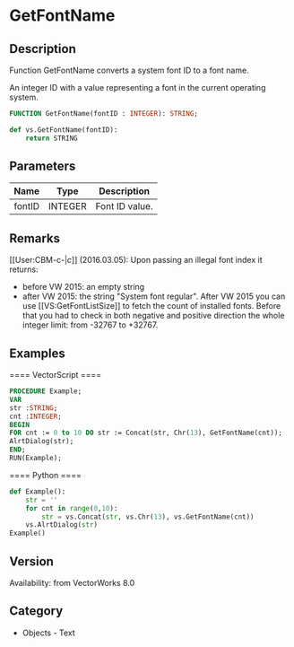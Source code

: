 # GetFontName

## Description
Function GetFontName converts a system font ID to a font name.

An integer ID with a value representing a font in the current operating system.

```pascal
FUNCTION GetFontName(fontID : INTEGER): STRING;
```

```python
def vs.GetFontName(fontID):
    return STRING
```

## Parameters
|Name|Type|Description|
|---|---|---|
|fontID|INTEGER|Font ID value.|

## Remarks
[[User:CBM-c-|_c_]] (2016.03.05): Upon passing an illegal font index it returns:
* before VW 2015: an empty string
* after VW 2015: the string "System font regular".
After VW 2015 you can use [[VS:GetFontListSize]] to fetch the count of installed fonts. Before that you had to check in both negative and positive direction the whole integer limit: from -32767 to +32767.

## Examples
==== VectorScript ====
```pascal
PROCEDURE Example;
VAR
str :STRING;
cnt :INTEGER;
BEGIN
FOR cnt := 0 to 10 DO str := Concat(str, Chr(13), GetFontName(cnt));
AlrtDialog(str);
END;
RUN(Example);
```
==== Python ====
```python
def Example():
	str = ''
	for cnt in range(0,10):
		str = vs.Concat(str, vs.Chr(13), vs.GetFontName(cnt))
	vs.AlrtDialog(str)
Example()
```

## Version
Availability: from VectorWorks 8.0

## Category
* Objects - Text

